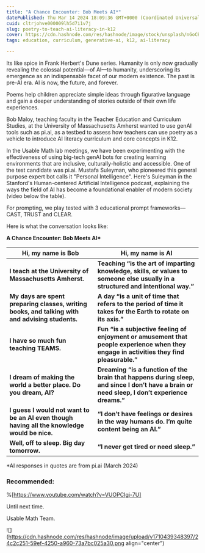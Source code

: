 ```yaml
---
title: "A Chance Encounter: Bob Meets AI*"
datePublished: Thu Mar 14 2024 18:09:36 GMT+0000 (Coordinated Universal Time)
cuid: cltrjohve000009lh5d7i1v7j
slug: poetry-to-teach-ai-literacy-in-k12
cover: https://cdn.hashnode.com/res/hashnode/image/stock/unsplash/nGoCBxiaRO0/upload/131d53ee13afb27e28cd9e0dbbab9c08.jpeg
tags: education, curriculum, generative-ai, k12, ai-literacy

---
```


Its like spice in Frank Herbert's Dune series. Humanity is only now gradually revealing the colossal potential––of AI––to humanity, underscoring its emergence as an indispensable facet of our modern existence. The past is pre-AI era. AI is now, the future, and forever.

Poems help children appreciate simple ideas through figurative language and gain a deeper understanding of stories outside of their own life experiences.

Bob Maloy, teaching faculty in the Teacher Education and Curriculum Studies, at the University of Massachusetts Amherst wanted to use genAI tools such as pi.ai, as a testbed to assess how teachers can use poetry as a vehicle to introduce AI literacy curriculum and core concepts in K12.

In the Usable Math lab meetings, we have been experimenting with the effectiveness of using big-tech genAI bots for creating learning environments that are inclusive, culturally-holistic and accessible. One of the test candidate was pi.ai. Mustafa Suleyman, who pioneered this general purpose expert bot calls it "Personal Intelligence". Here's Suleyman in the Stanford's Human-centered Artificial Intelligence podcast, explaining the ways the field of AI has become a foundational enabler of modern society (video below the table).

For prompting, we play tested with 3 educational prompt frameworks––CAST, TRUST and CLEAR.

Here is what the conversation looks like:

**A Chance Encounter: Bob Meets AI\***

| **Hi, my name is Bob** | **Hi, my name is AI** |
| --- | --- |
| **I teach at the University of Massachusetts Amherst.** | **Teaching “is the art of imparting knowledge, skills, or values to someone else usually in a structured and intentional way.”** |
| **My days are spent preparing classes, writing books, and talking with and advising students.** | **A day “is a unit of time that refers to the period of time it takes for the Earth to rotate on its axis.”** |
| **I have so much fun teaching TEAMS.** | **Fun “is a subjective feeling of enjoyment or amusement that people experience when they engage in activities they find pleasurable.”** |
| **I dream of making the world a better place. Do you dream, AI?** | **Dreaming “is a function of the brain that happens during sleep, and since I don’t have a brain or need sleep, I don’t experience dreams.”** |
| **I guess I would not want to be an AI even though having all the knowledge would be nice.** | **“I don’t have feelings or desires in the way humans do. I’m quite content being an AI.”** |
| **Well, off to sleep. Big day tomorrow.** | **“I never get tired or need sleep.”** |

\*AI responses in quotes are from pi.ai (March 2024)

### Recommended:

%[https://www.youtube.com/watch?v=VUOPCIgj-7U] 

Until next time.

Usable Math Team.

![](https://cdn.hashnode.com/res/hashnode/image/upload/v1710439348397/24c2c251-59ef-4250-a960-73a7bc025a30.png align="center")